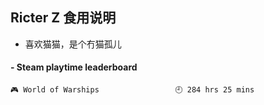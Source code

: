 ## Ricter Z 食用说明
- 喜欢猫猫，是个冇猫孤儿

<!-- steam-box start -->
#### - Steam playtime leaderboard
```text
🎮 World of Warships                 🕘 284 hrs 25 mins
```
<!-- Powered by https://github.com/YouEclipse/steam-box . -->
<!-- steam-box end -->
